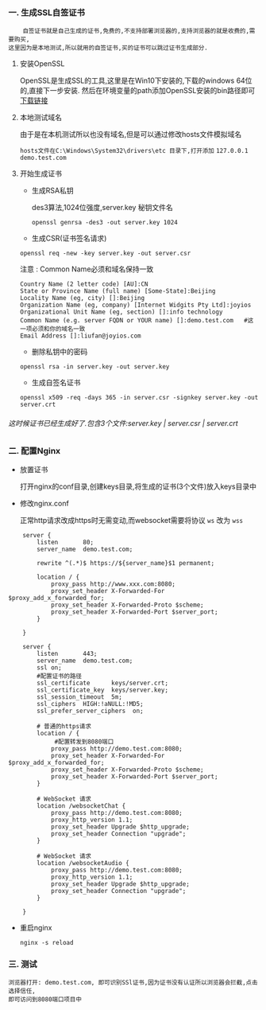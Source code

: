 ### 一. 生成SSL自签证书
        自签证书就是自己生成的证书,免费的,不支持部署浏览器的,支持浏览器的就是收费的,需要购买,
    这里因为是本地测试,所以就用的自签证书,买的证书可以跳过证书生成部分.
1. 安装OpenSSL
    
    OpenSSL是生成SSL的工具,这里是在Win10下安装的,下载的windows 64位的,直接下一步安装.
    然后在环境变量的path添加OpenSSL安装的bin路径即可
    [下载链接](http://slproweb.com/products/Win32OpenSSL.html)

2. 本地测试域名
   
   由于是在本机测试所以也没有域名,但是可以通过修改hosts文件模拟域名
   
   `hosts文件在C:\Windows\System32\drivers\etc 目录下,打开添加`
   `127.0.0.1    demo.test.com`
   
3. 开始生成证书
   * 生成RSA私钥 
      
      des3算法,1024位强度,server.key 秘钥文件名
      
      `openssl genrsa -des3 -out server.key 1024`
      
   * 生成CSR(证书签名请求)
   
   `openssl req -new -key server.key -out server.csr`
   
   注意 : Common Name必须和域名保持一致

    ```shell script
    Country Name (2 letter code) [AU]:CN
    State or Province Name (full name) [Some-State]:Beijing
    Locality Name (eg, city) []:Beijing
    Organization Name (eg, company) [Internet Widgits Pty Ltd]:joyios
    Organizational Unit Name (eg, section) []:info technology
    Common Name (e.g. server FQDN or YOUR name) []:demo.test.com   #这一项必须和你的域名一致
    Email Address []:liufan@joyios.com
    ```
    * 删除私钥中的密码
    
    `openssl rsa -in server.key -out server.key`

    * 生成自签名证书
    
    `openssl x509 -req -days 365 -in server.csr -signkey server.key -out server.crt`
    
###### 这时候证书已经生成好了.包含3个文件:server.key | server.csr | server.crt

### 二. 配置Nginx
* 放置证书
 
    打开nginx的conf目录,创建keys目录,将生成的证书(3个文件)放入keys目录中
    
* 修改nginx.conf

    正常http请求改成https时无需变动,而websocket需要将协议 `ws` 改为 `wss`
   
```shell script
    server {
        listen       80;
        server_name  demo.test.com;
 
	    rewrite ^(.*)$ https://${server_name}$1 permanent;
 
        location / {
            proxy_pass http://www.xxx.com:8080;
            proxy_set_header X-Forwarded-For $proxy_add_x_forwarded_for;
            proxy_set_header X-Forwarded-Proto $scheme;
            proxy_set_header X-Forwarded-Port $server_port;
        }
 
    }
 
    server {
	    listen       443;
        server_name  demo.test.com;
        ssl on;
        #配置证书的路径
        ssl_certificate      keys/server.crt;
        ssl_certificate_key  keys/server.key;
        ssl_session_timeout  5m;
        ssl_ciphers  HIGH:!aNULL:!MD5;
        ssl_prefer_server_ciphers  on;
        
        # 普通的https请求
        location / {
             #配置转发到8080端口
            proxy_pass http://demo.test.com:8080;
            proxy_set_header X-Forwarded-For $proxy_add_x_forwarded_for;
            proxy_set_header X-Forwarded-Proto $scheme;
            proxy_set_header X-Forwarded-Port $server_port;
        }
        
        # WebSocket 请求
	    location /websocketChat {
            proxy_pass http://demo.test.com:8080;
            proxy_http_version 1.1;
            proxy_set_header Upgrade $http_upgrade;
            proxy_set_header Connection "upgrade";
        }
        
        # WebSocket 请求
        location /websocketAudio {
            proxy_pass http://demo.test.com:8080;
            proxy_http_version 1.1;
            proxy_set_header Upgrade $http_upgrade;
            proxy_set_header Connection "upgrade";
        }
 
    }
```

* 重启nginx

    `nginx -s reload`
    

### 三. 测试

    浏览器打开: demo.test.com, 即可识别SSl证书,因为证书没有认证所以浏览器会拦截,点击选择信任,
    即可访问到8080端口项目中
